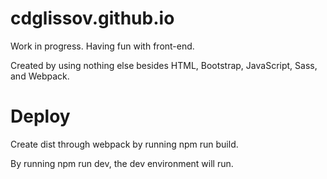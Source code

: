 # cdglissov.github.io

Work in progress. Having fun with front-end. 

Created by using nothing else besides HTML, Bootstrap, JavaScript, Sass, and Webpack.

# Deploy

Create dist through webpack by running npm run build.

By running npm run dev, the dev environment will run.
